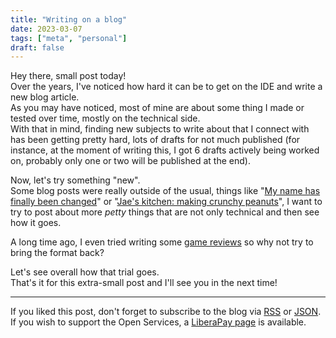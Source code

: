 ```yaml
---
title: "Writing on a blog"
date: 2023-03-07
tags: ["meta", "personal"]
draft: false
---
```


Hey there, small post today!  
Over the years, I've noticed how hard it can be to get on the IDE and write a new blog article.  
As you may have noticed, most of mine are about some thing I made or tested over time, mostly on the technical side.  
With that in mind, finding new subjects to write about that I connect with has been getting pretty hard, lots of drafts for not much published (for instance, at the moment of writing this, I got 6 drafts actively being worked on, probably only one or two will be published at the end).

Now, let's try something "new".  
Some blog posts were really outside of the usual, things like "[My name has finally been changed](/blog/2022/09/06/my-name-has-finally-been-changed/)" or "[Jae's kitchen: making crunchy peanuts](/blog/2022/03/02/jaes-kitchen-making-crunchy-peanuts/)", I want to try to post about more _petty_ things that are not only technical and then see how it goes.

A long time ago, I even tried writing some [game reviews](/blog/2020/06/07/game-review-micro-mages/) so why not try to bring the format back?

Let's see overall how that trial goes.  
That's it for this extra-small post and I'll see you in the next time!

---

If you liked this post, don't forget to subscribe to the blog via [RSS](/blog/index.xml) or [JSON](/blog/index.json).  
If you wish to support the Open Services, a [LiberaPay page](https://liberapay.com/Jae) is available.
